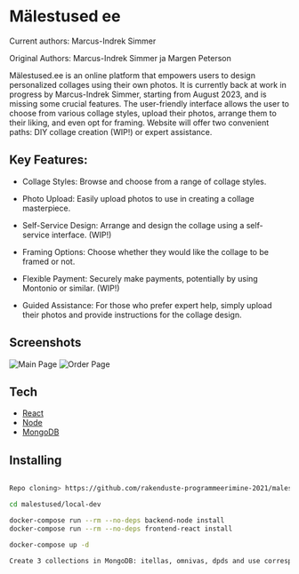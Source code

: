 # Mälestused ee

Current authors: Marcus-Indrek Simmer

Original Authors: Marcus-Indrek Simmer ja Margen Peterson

Mälestused.ee is an online platform that empowers users to design personalized collages using their own photos. It is currently back at work in progress by Marcus-Indrek Simmer, starting from August 2023, and is missing some crucial features. The user-friendly interface allows the user to choose from various collage styles, upload their photos, arrange them to their liking, and even opt for framing. Website will offer two convenient paths: DIY collage creation (WIP!) or expert assistance.

## Key Features:

- Collage Styles: Browse and choose from a range of collage styles.

- Photo Upload: Easily upload photos to use in creating a collage masterpiece.

- Self-Service Design: Arrange and design the collage using a self-service interface. (WIP!)

- Framing Options: Choose whether they would like the collage to be framed or not.

- Flexible Payment: Securely make payments, potentially by using Montonio or similar. (WIP!)

- Guided Assistance: For those who prefer expert help, simply upload their photos and provide instructions for the collage design.

## Screenshots

![Main Page](https://i.postimg.cc/zGKtKrsQ/screencapture-malestused-test-2-vercel-app-2022-02-10-14-12-25.png)
![Order Page](https://i.postimg.cc/FKqVBnXS/screencapture-malestused-test-2-vercel-app-kollaazid-2022-02-10-14-18-32.png)

## Tech

- [React]
- [Node]
- [MongoDB]


## Installing

```sh

Repo cloning> https://github.com/rakenduste-programmeerimine-2021/malestused-ee.git

cd malestused/local-dev

docker-compose run --rm --no-deps backend-node install
docker-compose run --rm --no-deps frontend-react install

docker-compose up -d

Create 3 collections in MongoDB: itellas, omnivas, dpds and use corresponding CSV files from backend-node/csvFiles directory
```

   [React]: https://reactjs.org/
   [Node]: https://nodejs.org/en/
   [MongoDB]: https://www.mongodb.com/


